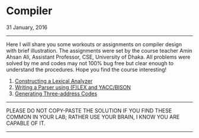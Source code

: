 # Compiler  

31 January, 2016

------

Here I will share you  some workouts or assignments on compiler design with brief illustration.  The assignments were set by the course teacher Amin Ahsan Ali,  Assistant Professor, CSE, University of Dhaka. All problems were solved  by me and codes may not 100% bug free but clear enough to understand the  procedures. Hope you find the course interesting!

1. [Constructing a Lexical Analyzer](https://cdn.rawgit.com/sayef/tech/master/blog/compiler/lexical-analyzer/)
2. [Writing a Parser using (F)LEX and YACC/BISON](https://cdn.rawgit.com/sayef/tech/master/blog/compiler/writing-a-parser-using-flex-and-yaccbison/)
3. [Generating Three-address Codes ](https://cdn.rawgit.com/sayef/tech/master/blog/compiler/generating-three-address-codes/)

------

PLEASE DO NOT COPY-PASTE THE SOLUTION IF YOU FIND THESE COMMON IN YOUR LAB; RATHER USE YOUR BRAIN, I KNOW YOU ARE CAPABLE OF IT.

------

